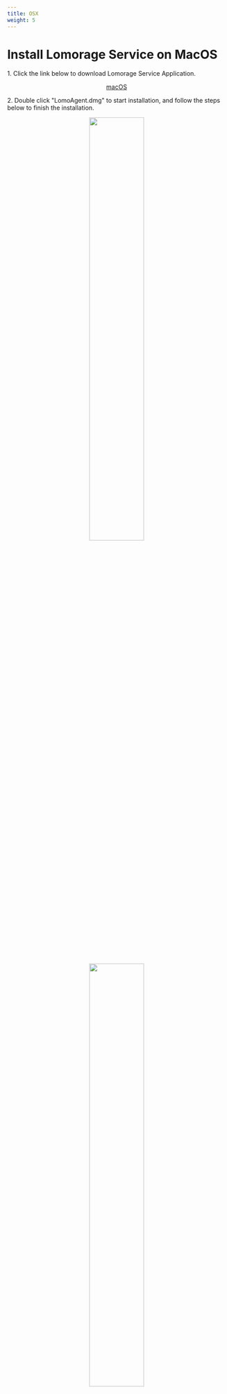 ```yaml
---
title: OSX
weight: 5
---
```


# Install Lomorage Service on MacOS

<span>1.</span> Click the link below to download Lomorage Service Application.

<p align="center">
<a href="https://github.com/lomorage/LomoAgentOSX/releases/download/2022_01_30.22_04_38.0.35f1fbc/LomoAgent.dmg" title="Install Lomorage for macOS" class="badge osx">macOS</a>
</p>

<span>2.</span> Double click "LomoAgent.dmg" to start installation, and follow the steps below to finish the installation.

<div align="center">
<p class="screenshoot">
  <img width="50%" src="/img/installation/osx-install-1.png">
  <img width="50%" src="/img/installation/osx-install-2.png">
  <img width="50%" src="/img/installation/osx-install-3.png">
</p>
</div>

<span>3.</span> Run LomoAgent Application，please allow network access for LomoAgent if firewall is triggered.

<span>4.</span> After launch the Lomorage application，**You need to set the "Home directory" before using Lomorage**，"Home directory" is used to save the photos and videos uploading from your phone。You can also set up a backup directory which served as redundancy backup.

<div align="center">
<p class="screenshoot">
  <img width="50%" src="/img/installation/osx-lomo-agent.png">
</p>
</div>